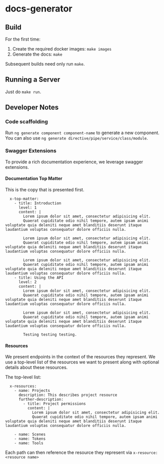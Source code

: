 # docs-generator

## Build

For the first time:

1. Create the required docker images: `make images`
1. Generate the docs: `make`

Subsequent builds need only run `make`.

## Running a Server

Just do `make run`.

## Developer Notes

### Code scaffolding

Run `ng generate component component-name` to generate a new component. You can also use `ng generate directive/pipe/service/class/module`.

### Swagger Extensions

To provide a rich documentation experience, we leverage swagger extensions.

#### Documentation Top Matter

This is the copy that is presented first.

```
  x-top-matter:
    - title: Introduction
      level: 1
      content: |
        Lorem ipsum dolor sit amet, consectetur adipisicing elit.
        Quaerat cupiditate odio nihil tempore, autem ipsam animi voluptate quia deleniti neque amet blanditiis deserunt itaque laudantium voluptas consequatur dolore officiis nulla.

        Lorem ipsum dolor sit amet, consectetur adipisicing elit.
        Quaerat cupiditate odio nihil tempore, autem ipsam animi voluptate quia deleniti neque amet blanditiis deserunt itaque laudantium voluptas consequatur dolore officiis nulla.

        Lorem ipsum dolor sit amet, consectetur adipisicing elit.
        Quaerat cupiditate odio nihil tempore, autem ipsam animi voluptate quia deleniti neque amet blanditiis deserunt itaque laudantium voluptas consequatur dolore officiis nulla.
    - title: Using the API
      level: 2
      content: |
        Lorem ipsum dolor sit amet, consectetur adipisicing elit.
        Quaerat cupiditate odio nihil tempore, autem ipsam animi voluptate quia deleniti neque amet blanditiis deserunt itaque laudantium voluptas consequatur dolore officiis nulla.

        Lorem ipsum dolor sit amet, consectetur adipisicing elit.
        Quaerat cupiditate odio nihil tempore, autem ipsam animi voluptate quia deleniti neque amet blanditiis deserunt itaque laudantium voluptas consequatur dolore officiis nulla.

        Testing testing testing.
```

#### Resources

We present endpoints in the context of the resources they represent. We use a top-level list of the resources we want to
present along with optional details about these resources.

The top-level list:
```
  x-resources:
    - name: Projects
      description: This describes project resource
      further-description:
        - title: Project permissions
          content: |
            Lorem ipsum dolor sit amet, consectetur adipisicing elit.
            Quaerat cupiditate odio nihil tempore, autem ipsam animi voluptate quia deleniti neque amet blanditiis deserunt itaque laudantium voluptas consequatur dolore officiis nulla.

    - name: Scenes
    - name: Tokens
    - name: Tools
```

Each path can then reference the resource they represent via `x-resource: <resource name>`


